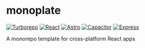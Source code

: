 # monoplate

[![Turborepo](https://img.shields.io/badge/-Turborepo-EF4444?logo=turborepo&style=for-the-badge&logoColor=white)](https://turborepo.org/)
[![React](https://img.shields.io/badge/-React-61DAFB?logo=react&style=for-the-badge&logoColor=white)](https://turborepo.org/)
[![Astro](https://img.shields.io/badge/-Astro-FF5D01?logo=astro&style=for-the-badge&logoColor=white)](https://astro.build/)
[![Capacitor](https://img.shields.io/badge/-Capacitor-119EFF?logo=capacitor&style=for-the-badge&logoColor=white)](https://capacitorjs.com/)
[![Express](https://img.shields.io/badge/-Express-000000?logo=express&style=for-the-badge&logoColor=white)](http://expressjs.com/)

A monorepo template for cross-platform React apps
